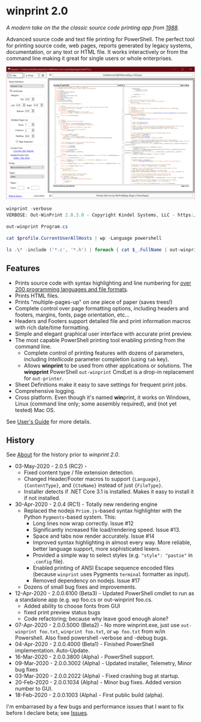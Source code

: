 # winprint 2.0

*A modern take on the the classic source code printing app from [1988](about.md).*

Advanced source code and text file printing for PowerShell. The perfect tool for printing source code, web pages, reports generated by legacy systems, documentation, or any text or HTML file. It works interactively or from the command line making it great for single users or whole enterprises.

![winprint 2.0](winprint2.png)


```powershell
winprint -verbose
VERBOSE: Out-WinPrint 2.0.3.0 - Copyright Kindel Systems, LLC - https://tig.github.io/winprint
```

```powershell
out-winprint Program.cs
```

```powershell
cat $profile.CurrentUserAllHosts | wp -Language powershell
```

```powershell
ls .\* -include ('*.c', '*.h') | foreach { cat $_.FullName | out-winprint -p "LaserJet" -title $_.FullName -verbose}
```

## Features

* Prints source code with syntax highlighting and line numbering for [over 200 programming languages and file formats](https://pygments.org/languages/).
* Prints HTML files.
* Prints "multiple-pages-up" on one piece of paper (saves trees!)
* Complete control over page formatting options, including headers and footers, margins, fonts, page orientation, etc...
* Headers and Footers support detailed file and print information macros with rich date/time formatting.
* Simple and elegant graphical user interface with accurate print preview.
* The most capable PowerShell printing tool enabling printing from the command line.
  * Complete control of printing features with dozens of parameters, including *Intellicode* parameter completion (using `tab` key).
  * Allows **winprint** to be used from other applications or solutions. The **winpprint** PowerShell `out-winprint` CmdLet is a drop-in replacement for `out-printer`.
* Sheet Definitions make it easy to save settings for frequent print jobs.
* Comprehensive logging.
* Cross platform. Even though it's named **win**print, it works on Windows, Linux (command line only; some assembly required), and (not yet tested) Mac OS.

See [User's Guide](users-guide.md) for more details.

## History

See [About](about.md) for the history prior to *winprint 2.0*.

* 03-May-2020 - 2.0.5 (RC2) -
  * Fixed content type / file extension detection.
  * Changed Header/Footer macros to support `{Language}`, `{ContentType}`, and `{CteName}` instead of just `{FileType}`.
  * Installer detects if .NET Core 3.1 is installed. Makes it easy to install it if not installed.
* 30-Apr-2020 - 2.0.4 (RC1) - Totally new rendering engine
  * Replaced the nodejs `Prism.js`-based syntax highlighter with the Python `Pygments`-based system. This:
    * Long lines now wrap correctly. Issue #12
    * Significantly increased file load/rendering speed. Issue #13.
    * Space and tabs now render accurately. Issue #14
    * Improved syntax highlighting in almost every way. More reliable, better language support, more sophisticated lexers.
    * Provided a simple way to select styles (e.g. `"style": "pastie"` in `.config` file).
    * Enabled printing of ANSI Escape sequence encoded files (because `winprint` uses Pygments `terminal` formatter as input).
    * Removed dependency on nodejs. Issue #17
  * Dozens of small bug fixes and improvements.
* 12-Apr-2020 - 2.0.0.6100 (Beta3) - Updated PowerShell cmdlet to run as a standalone app (e.g. wp foo.cs or out-winprint foo.cs.
  * Added ability to choose fonts from GUI
  * fixed print preview status bugs
  * Code refactoring; because why leave good enough alone?
* 07-Apr-2020 - 2.0.0.5000 (Beta2) - No more winprint.exe, just use `out-winprint foo.txt`, `winprint foo.txt`, or `wp foo.txt` from w/in Powershell. Also fixed powershell -verbose and -debug bugs.
* 04-Apr-2020 - 2.0.0.4000 (Beta1) - Finished PowerShell implementation. Auto-Update.
* 16-Mar-2020 - 2.0.0.3800 (Alpha) - PowerShell support.
* 09-Mar-2020 - 2.0.0.3002 (Alpha) - Updated installer, Telemetry, Minor bug fixes
* 03-Mar-2020 - 2.0.0.2022 (Alpha) - Fixed crashing bug at startup.
* 20-Feb-2020 - 2.0.0.1034 (Alpha) - Minor bug fixes. Added version number to GUI.
* 18-Feb-2020 - 2.0.0.1003 (Alpha) - First public build (alpha).

I'm embarrased by a few bugs and performance issues that I want to fix before I declare beta; see [Issues](https://github.com/tig/winprint/issues).

